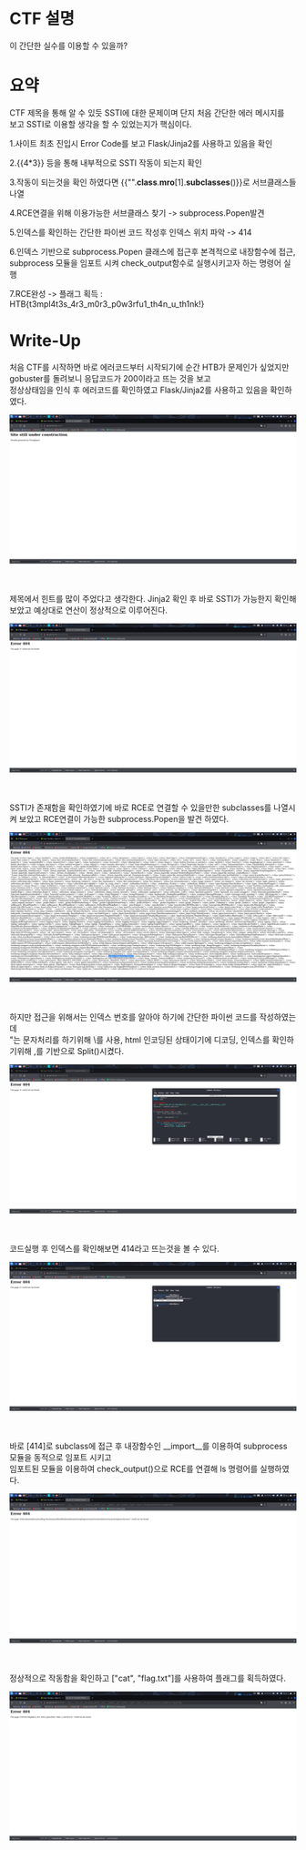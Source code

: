 # CTF 설명

이 간단한 실수를 이용할 수 있을까?

# 요약

CTF 제목을 통해 알 수 있듯 SSTI에 대한 문제이며 단지 처음 간단한 에러 메시지를  
보고 SSTI로 이용할 생각을 할 수 있었는지가 핵심이다.

1.사이트 최초 진입시 Error Code를 보고 Flask/Jinja2를 사용하고 있음을 확인

2.{{4*3}} 등을 통해 내부적으로 SSTI 작동이 되는지 확인

3.작동이 되는것을 확인 하였다면 {{"".__class__.__mro__[1].__subclasses__()}}로 서브클래스들 나열

4.RCE연결을 위해 이용가능한 서브클래스 찾기 -> subprocess.Popen발견

5.인덱스를 확인하는 간단한 파이썬 코드 작성후 인덱스 위치 파악 -> 414

6.인덱스 기반으로 subprocess.Popen 클래스에 접근후 본격적으로 내장함수에 접근,  
 subprocess 모듈을 임포트 시켜 check_output함수로 실행시키고자 하는 명령어 실행

7.RCE완성 -> 플래그 획득 : HTB{t3mpl4t3s_4r3_m0r3_p0w3rfu1_th4n_u_th1nk!}

# Write-Up

처음 CTF를 시작하면 바로 에러코드부터 시작되기에 순간 HTB가 문제인가 싶었지만 gobuster를 돌려보니 응답코드가 200이라고 뜨는 것을 보고  
정상상태임을 인식 후 에러코드를 확인하였고 Flask/Jinja2를 사용하고 있음을 확인하였다.

![](./Screenshot/Screenshot_2025-08-09_16_14_15.png)
<br>
<br>
<br>

제목에서 힌트를 많이 주었다고 생각한다. Jinja2 확인 후 바로 SSTI가 가능한지 확인해보았고 예상대로 연산이 정상적으로 이루어진다.

![](./Screenshot/Screenshot_2025-08-09_16_14_39.png)
<br>
<br>
<br>

SSTI가 존재함을 확인하였기에 바로 RCE로 연결할 수 있을만한 subclasses를 나열시켜 보았고 RCE연결이 가능한 subprocess.Popen을 발견 하였다.

![](./Screenshot/Screenshot_2025-08-09_16_14_03.png)
<br>
<br>
<br>

하지만 접근을 위해서는 인덱스 번호를 알아야 하기에 간단한 파이썬 코드를 작성하였는데  
"는 문자처리를 하기위해 \를 사용, html 인코딩된 상태이기에 디코딩, 인덱스를 확인하기위해 ,를 기반으로 Split()시켰다.

![](./Screenshot/Screenshot_2025-08-09_16_16_22.png)
<br>
<br>
<br>

코드실행 후 인덱스를 확인해보면 414라고 뜨는것을 볼 수 있다.

![](./Screenshot/Screenshot_2025-08-09_16_16_35.png)
<br>
<br>
<br>

바로 [414]로 subclass에 접근 후 내장함수인 \_\_import\_\_를 이용하여 subprocess 모듈을 동적으로 임포트 시키고  
임포트된 모듈을 이용하여 check_output()으로 RCE를 연결해 ls 명령어를 실행하였다.

![](./Screenshot/Screenshot_2025-08-09_16_13_38.png)
<br>
<br>
<br>

정상적으로 작동함을 확인하고 ["cat", "flag.txt"]를 사용하여 플래그를 획득하였다.

![](./Screenshot/Screenshot_2025-08-09_16_13_25.png)
